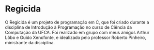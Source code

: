 # Regicida
O Regicida é um projeto de programação em C, que foi criado durante a disciplina de Introdução à Programação no curso de Ciência da Computação da UFCA. Foi realizado em grupo com meus amigos Arthur Lôbo e Guido Xenofonte, e idealizado pelo professor Roberto Pinheiro, ministrante da disciplina.

